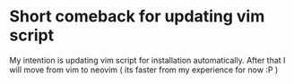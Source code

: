 # Short comeback for updating vim script

My intention is updating vim script for installation automatically. After that
I will move from vim to neovim ( its faster from my experience for now :P )
